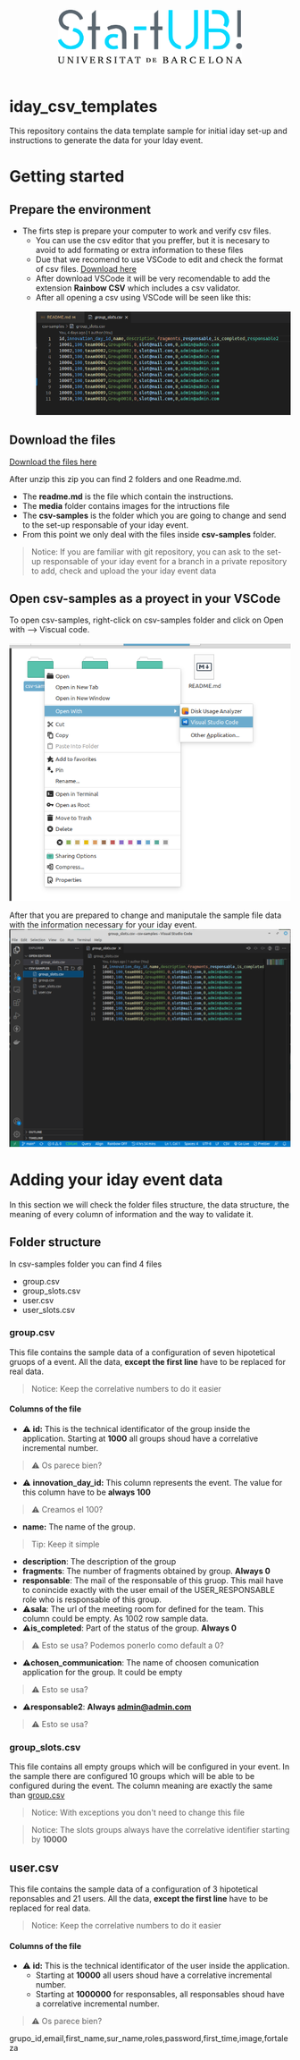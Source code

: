 [rainbow]: media/rainbow.png "VSCode with rainbow"
[open]: media/Open.png "Open with VSCode"
[vscode]: media/VSCodePrepared.png "VsCode Prepared"



<p align="center">
<br/>
<br/>
<br/>
   <img src="media/Logo_StartUB.png" width="330"/>
<br/>
<br/>
</p>

# iday_csv_templates
This repository contains the data template sample for initial iday set-up and instructions to generate the data for your Iday event.

# Getting started

## Prepare the environment
* The firts step is prepare your computer to work and verify csv files.
   * You can use the csv editor that you preffer, but it is necesary to avoid to add formating or extra information to these files
   * Due that we recomend to use VSCode to edit and check the format of csv files. [Download here](https://code.visualstudio.com/)
   * After download VSCode it will be very recomendable to add the extension **Rainbow CSV** which includes a csv validator.
   * After all opening a csv using VSCode will be seen like this:
   <br/><br/>
   ![alt text][rainbow]

## Download the files

[Download the files here](https://github.com/The-three-lords/iday_csv_templates/archive/refs/heads/main.zip)

After unzip this zip you can find 2 folders and one Readme.md.
* The **readme.md** is the file which contain the instructions.
* The **media** folder contains images for the intructions file
* The **csv-samples** is the folder which you are going to change and send to the set-up responsable of your iday event.
* From this point we only deal with the files inside **csv-samples** folder.

> Notice: If you are familiar with git repository, you can ask to the set-up responsable of your iday event for a branch in a private repository to add, check and upload the your iday event data

## Open csv-samples as a proyect in your VSCode

To open csv-samples, right-click on csv-samples folder and click on Open with --> Viscual code.
<br/><br/>
![alt text][open]

After that you are prepared to change and maniputale the sample file data with the information necessary for your iday event.
![alt text][vscode]


# Adding your iday event data

In this section we will check the folder files structure, the data structure, the meaning of every column of information and the way to validate it.

## Folder structure

In csv-samples folder you can find 4 files
* group.csv
* group_slots.csv
* user.csv
* user_slots.csv

### group.csv
This file contains the sample data of a configuration of seven hipotetical gruops of a event. All the data, **except the first line** have to be replaced for real data.
> Notice: Keep the correlative numbers to do it easier

#### Columns of the file
* ⚠️ **id:** This is the technical identificator of the group inside the application. Starting at **1000** all groups shoud have a correlative incremental number.
> ⚠️ Os parece bien?
* ⚠️ **innovation_day_id:** This column represents the event. The value for this column have to be **always 100**
> ⚠️ Creamos el 100?
* **name:** The name of the group. 
>Tip: Keep it simple
* **description**: The description of the group
* **fragments**: The number of fragments obtained by group. **Always 0**
* **responsable**: The mail of the responsable of this gruop. This mail have to conincide exactly with the user email of the USER_RESPONSABLE role who is responsable of this group.
* ⚠️**sala**: The url of the meeting room for defined for the team. This column could be empty. As 1002 row sample data.
* ⚠️**is_completed**: Part of the status of the group. **Always 0**
> ⚠️ Esto se usa? Podemos ponerlo como default a 0?
* ⚠️**chosen_communication**: The name of choosen comunication application for the group. It could be empty
> ⚠️ Esto se usa?
* ⚠️**responsable2**: **Always admin@admin.com**
> ⚠️ Esto se usa?
### group_slots.csv
This file contains all empty groups which will be configured in your event. In the sample there are configured 10 groups which will be able to be configured during the event.
The column meaning are exactly the same than [group.csv](#groupcsv)

>Notice: With exceptions you don't need to change this file

>Notice: The slots groups always have the correlative identifier starting by **10000**

## user.csv
This file contains the sample data of a configuration of 3 hipotetical reponsables and 21 users. All the data, **except the first line** have to be replaced for real data. 
> Notice: Keep the correlative numbers to do it easier

#### Columns of the file
* ⚠️ **id:** This is the technical identificator of the user inside the application. 
   * Starting at **10000** all users shoud have a correlative incremental number.
   * Starting at **1000000** for responsables, all responsables shoud have a correlative incremental number.
> ⚠️ Os parece bien?

grupo_id,email,first_name,sur_name,roles,password,first_time,image,fortaleza

